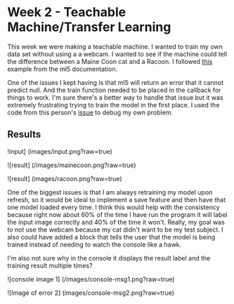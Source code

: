 # Week 2 - Teachable Machine/Transfer Learning

This week we were making a teachable machine. I wanted to train my own data set without using a a webcam. I wanted to see if the machine could tell the difference between a Maine Coon cat and a Racoon. I followed [this](https://ml5js.org/docs/training-introduction) example from the ml5 documentation.

One of the issues I kept having is that ml5 will return an error that it cannot predict null. And the train function needed to be placed in the callback for things to work. I'm sure there's a better way to handle that issue but it was extremely frustrating trying to train the model in the first place. I used the code from this person's [issue](https://github.com/ml5js/ml5-library/issues/185) to debug my own problem.

## Results

!input]
(images/input.png?raw=true)

![result]
(/images/mainecoon.png?raw=true)

![result]
(images/racoon.png?raw=true)

One of the biggest issues is that I am always retraining my model upon refresh, so it would be ideal to implement a save feature and then have that one model loaded every time. I think this would help with the consistency because right now about 60% of the time I have run the program it will label the input image correctly and 40% of the time it won't. Really, my goal was to not use the webcam because my cat didn't want to be my test subject. I also could have added a block that tells the user that the model is being trained instead of needing to watch the console like a hawk.

I'm also not sure why in the console it displays the result label and the training result multiple times?

![console image 1]
(/images/console-msg1.png?raw=true)

![Image of error 2]
(images/console-msg2.png?raw=true)
